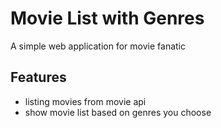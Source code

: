 # Movie List with Genres
A simple web application for movie fanatic

## Features
- listing movies from movie api
- show movie list based on genres you choose


